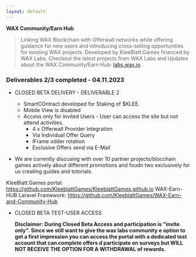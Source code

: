 ```yaml
---
layout: default
---
```



**WAX Community/Earn Hub**

> Linking WAX Blockchain with Offerwall networks while offering guidance for new users and introducing cross-selling opportunities for existing WAX projects. 
> Developed by KleeBlatt.Games financed by WAX Labs. Checkout the latest projects from WAX Labs and Updates about the WAX Community/Earn Hub: [labs.wax.io](https://labs.wax.io/).




### Deliverables 2/3 completed - 04.11.2023

- CLOSED BETA DELIVERY - DELIVERABLE 2
  - SmartCOntract developed for Staking of $KLEE.
  - Mobile View is disabled 
  - Access only for invited Users - User can access the site but not attend activities. 
    - 4 x Offerwall Provider Integration
    - Via Individual Offer Query
    - IFrame odder rotation
    - Exclusive Offers send via E-Mail

- We are currently discusing with over 10 partner projects/blocchain games actively about different promotions and foudn two exclusively for us creating guides and totorials.

KleeBlatt.Games portal: https://github.com/KleeblattGames/KleeblattGames.github.io
WAX-Earn-HUB Laravel Framework: https://github.com/KleeblattGames/WAX-Earn-and-Community-Hub



      
- CLOSED BETA TEST-USER ACCESS

   **Disclaimer: During Closed Beta Access and participation is "invite only". Since we still want to give the wax labs community  e option to get a first impression you can access the portal with a dedicated test account that can complete offers
     d participate on surveys but WILL NOT RECEIVE THE OPTION FOR A WITHDRAWAL of rewards.**

 
